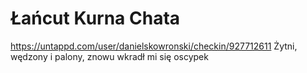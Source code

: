 # Łańcut Kurna Chata
https://untappd.com/user/danielskowronski/checkin/927712611
Żytni, wędzony i palony, znowu wkradł mi się oscypek